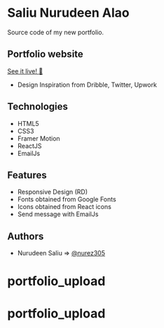 # Saliu Nurudeen Alao
Source code of my new portfolio.

## Portfolio website

[See it live! :rocket:](https://saliunurudeen.netlify.com) 

* Design Inspiration from Dribble, Twitter, Upwork

## Technologies
* HTML5
* CSS3
* Framer Motion
* ReactJS
* EmailJs

## Features
* Responsive Design (RD)
* Fonts obtained from Google Fonts
* Icons obtained from React icons 
* Send message with EmailJs

## Authors

- Nurudeen Saliu => [@nurez305](https://www.github.com/nurez305)
# portfolio_upload
# portfolio_upload
